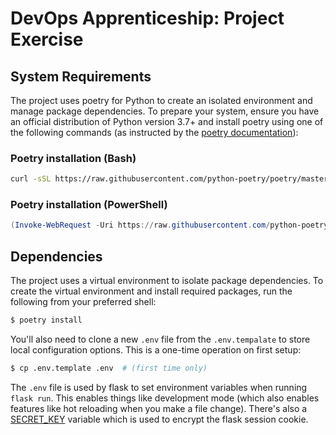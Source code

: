 # DevOps Apprenticeship: Project Exercise

## System Requirements

The project uses poetry for Python to create an isolated environment and manage package dependencies. To prepare your system, ensure you have an official distribution of Python version 3.7+ and install poetry using one of the following commands (as instructed by the [poetry documentation](https://python-poetry.org/docs/#system-requirements)):

### Poetry installation (Bash)

```bash
curl -sSL https://raw.githubusercontent.com/python-poetry/poetry/master/get-poetry.py | python
```

### Poetry installation (PowerShell)

```powershell
(Invoke-WebRequest -Uri https://raw.githubusercontent.com/python-poetry/poetry/master/get-poetry.py -UseBasicParsing).Content | python
```

## Dependencies

The project uses a virtual environment to isolate package dependencies. To create the virtual environment and install required packages, run the following from your preferred shell:

```bash
$ poetry install
```

You'll also need to clone a new `.env` file from the `.env.tempalate` to store local configuration options. This is a one-time operation on first setup:

```bash
$ cp .env.template .env  # (first time only)
```

The `.env` file is used by flask to set environment variables when running `flask run`. This enables things like development mode (which also enables features like hot reloading when you make a file change). There's also a [SECRET_KEY](https://flask.palletsprojects.com/en/1.1.x/config/#SECRET_KEY) variable which is used to encrypt the flask session cookie.

## Running the App

Once the all dependencies have been installed, start the Flask app in development mode within the poetry environment by running:
```bash
$ poetry run flask run
```

You should see output similar to the following:
```bash
 * Serving Flask app "app" (lazy loading)
 * Environment: development
 * Debug mode: on
 * Running on http://127.0.0.1:5000/ (Press CTRL+C to quit)
 * Restarting with fsevents reloader
 * Debugger is active!
 * Debugger PIN: 226-556-590
```
Now visit [`http://localhost:5000/`](http://localhost:5000/) in your web browser to view the app.

There is also a Vagrant option. With vagrant installed, and Windows Hyper-V disabled, run `vagrant up` from the root of this directory. It should do all of the above for you, and after a few minutes the app will be running on `http://localhost:5000/`.

## Secrets

Secrets (a trello API key and Token) are stored in a secrets.py file, and not checked in to git.  These look like 
```bash
TRELLO_KEY = "xxxxxxxxxxxxxxxxxxxxxxxxxxxxxxxxx"
TRELLO_TOKEN = "xxxxxxxxxxxxxxxxxxxxxxxxxxxxxxxxxxxxxxxxxxxxxxxxxxxxxxxxxxxxxxxxxx"
```

## Constants and environment variables
`constants.py` has some constants in - these all get set automatically. When running for the first time, you will need to create a new trello board, and set the environemnt variable "TRELLO_BOARD_ID" to the id of the new board. 
The environment variable "DONT_CHECK_FOR_TRELLO_LIST_IDS" is for testing, and should be set to false when running the app.

## Testing

Unit, integration and end-to-end tests using pytest are available - run then in your favourite IDE. 
End to end tests will require:
 * internet connectivity
